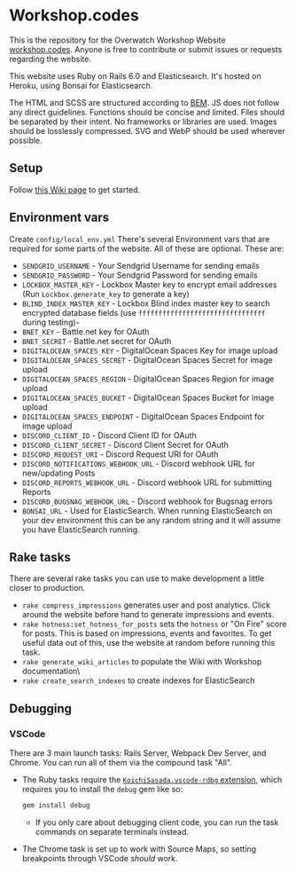 # Workshop.codes

This is the repository for the Overwatch Workshop Website [workshop.codes](https://workshop.codes). Anyone is free to contribute or submit issues or requests regarding the website.

This website uses Ruby on Rails 6.0 and Elasticsearch. It's hosted on Heroku, using Bonsai for Elasticsearch.

The HTML and SCSS are structured according to [BEM](http://getbem.com/naming/).
JS does not follow any direct guidelines. Functions should be concise and limited. Files should be separated by their intent. No frameworks or libraries are used.
Images should be losslessly compressed. SVG and WebP should be used wherever possible.

## Setup

Follow [this Wiki page](https://github.com/EloHellEsports/workshop.codes/wiki/Local-Development:-Setup) to get started.

## Environment vars

Create `config/local_env.yml`
There's several Environment vars that are required for some parts of the website. All of these are optional. These are:

- `SENDGRID_USERNAME` - Your Sendgrid Username for sending emails
- `SENDGRID_PASSWORD` - Your Sendgrid Password for sending emails
- `LOCKBOX_MASTER_KEY` - Lockbox Master key to encrypt email addresses (Run `Lockbox.generate_key` to generate a key)
- `BLIND_INDEX_MASTER_KEY` - Lockbox Blind index master key to search encrypted database fields (use `ffffffffffffffffffffffffffffffff` during testing)-
- `BNET_KEY` - Battle.net key for OAuth
- `BNET_SECRET` - Battle.net secret for OAuth
- `DIGITALOCEAN_SPACES_KEY` - DigitalOcean Spaces Key for image upload
- `DIGITALOCEAN_SPACES_SECRET` - DigitalOcean Spaces Secret for image upload
- `DIGITALOCEAN_SPACES_REGION` - DigitalOcean Spaces Region for image upload
- `DIGITALOCEAN_SPACES_BUCKET` - DigitalOcean Spaces Bucket for image upload
- `DIGITALOCEAN_SPACES_ENDPOINT` - DigitalOcean Spaces Endpoint for image upload
- `DISCORD_CLIENT_ID` - Discord Client ID for OAuth
- `DISCORD_CLIENT_SECRET` - Discord Client Secret for OAuth
- `DISCORD_REQUEST_URI` - Discord Request URI for OAuth
- `DISCORD_NOTIFICATIONS_WEBHOOK_URL` - Discord webhook URL for new/updating Posts
- `DISCORD_REPORTS_WEBHOOK_URL` - Discord webhook URL for submitting Reports
- `DISCORD_BUGSNAG_WEBHOOK_URL` - Discord webhook for Bugsnag errors
- `BONSAI_URL` - Used for ElasticSearch. When running ElasticSearch on your dev environment this can be any random string and it will assume you have ElasticSearch running.

## Rake tasks

There are several rake tasks you can use to make development a little closer to production.

- `rake compress_impressions` generates user and post analytics. Click around the website before hand to generate impressions and events.
- `rake hotness:set_hotness_for_posts` sets the `hotness` or "On Fire" score for posts. This is based on impressions, events and favorites. To get useful data out of this, use the website at random before running this task.
- `rake generate_wiki_articles` to populate the Wiki with Workshop documentation\
- `rake create_search_indexes` to create indexes for ElasticSearch

## Debugging

### VSCode

There are 3 main launch tasks: Rails Server, Webpack Dev Server, and Chrome.
You can run all of them via the compound task "All".

- The Ruby tasks require the [`KoichiSasada.vscode-rdbg` extension](https://marketplace.visualstudio.com/items?itemName=KoichiSasada.vscode-rdbg), which requires you to install the `debug` gem like so:

  ```bash
  gem install debug
  ```

  - If you only care about debugging client code, you can run the task commands on separate terminals instead.

- The Chrome task is set up to work with Source Maps, so setting breakpoints through VSCode *should* work.
